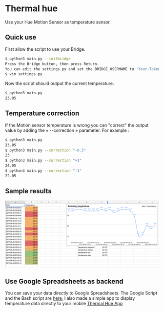 # Thermal hue

Use your Hue Motion Sensor as temperature sensor.

## Quick use

First allow the script to use your Bridge.

```sh
$ python3 main.py --initbridge
Press the Bridge button, then press Return.
You can edit the settings.py and set the BRIDGE_USERMAME to 'Your-Token'
$ vim settings.py
```

Now the script should output the current temperature.
```sh
$ python3 main.py
23.05
```

## Temperature correction

If the Motion sensor temperature is wrong you can "correct" the output value by adding the « --correction » parameter. For example :

```sh
$ python3 main.py
23.05
$ python3 main.py --correction "-0.5"
23
$ python3 main.py --correction "+1"
24.05
$ python3 main.py --correction "-1"
22.05
```

## Sample results

![sample](screenshot/capture.png)

## Use Google Spreadsheets as backend

You can save your data directly to Google Spreadsheets. The Google Script and the Bash script are [here](https://github.com/c4software/thermal-hue/tree/master/google-spreadsheets-backend), I also made a simple app to display temperature data directly to your mobile [Thermal Hue App](https://github.com/c4software/thermal-hue-app)
